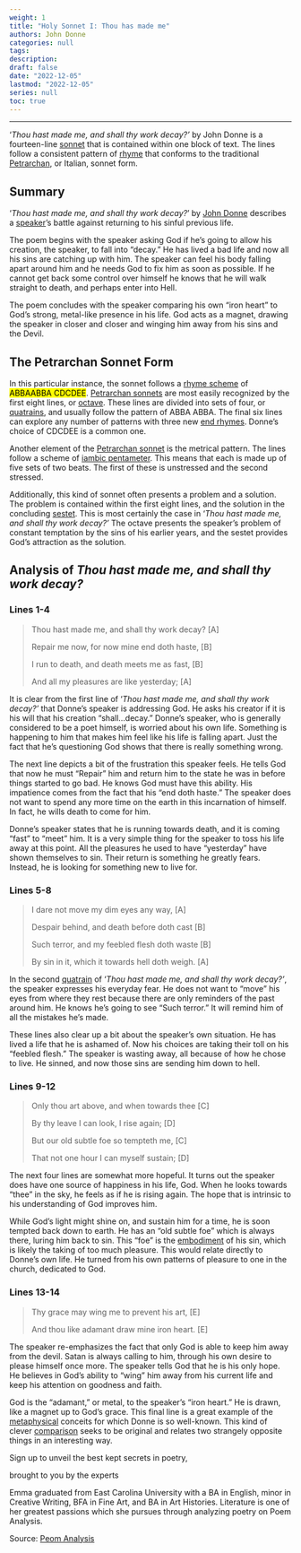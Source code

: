 ```yaml
---
weight: 1
title: "Holy Sonnet I: Thou has made me"
authors: John Donne
categories: null
tags:
description: 
draft: false
date: "2022-12-05"
lastmod: "2022-12-05"
series: null
toc: true
---
```




<!--more-->
---

‘*Thou hast made me, and shall thy work decay?’* by John Donne is a fourteen-line [sonnet](https://poemanalysis.com/poetic-form/sonnet/) that is contained within one block of text. The lines follow a consistent pattern of [rhyme](https://poemanalysis.com/literary-device/rhyme/) that conforms to the traditional [Petrarchan](https://poemanalysis.com/poetic-form/petrarchan-sonnet/), or Italian, sonnet form.



## Summary

‘*Thou hast made me, and shall thy work decay?*’ by [John Donne](https://poemanalysis.com/john-donne/) describes a [speaker](https://poemanalysis.com/diction/speaker-in-poetry/)’s battle against returning to his sinful previous life.

The poem begins with the speaker asking God if he’s going to allow his creation, the speaker, to fall into “decay.” He has lived a bad life and now all his sins are catching up with him. The speaker can feel his body falling apart around him and he needs God to fix him as soon as possible. If he cannot get back some control over himself he knows that he will walk straight to death, and perhaps enter into Hell.

The poem concludes with the speaker comparing his own “iron heart” to God’s strong, metal-like presence in his life. God acts as a magnet, drawing the speaker in closer and closer and winging him away from his sins and the Devil.

## The Petrarchan Sonnet Form

In this particular instance, the sonnet follows a [rhyme scheme](https://poemanalysis.com/definition/rhyme-scheme/) of <mark class = "lemon">ABBAABBA CDCDEE</mark>. [Petrarchan sonnets](https://poemanalysis.com/poetic-form/petrarchan-sonnet/) are most easily recognized by the first eight lines, or [octave](https://poemanalysis.com/poetic-form/octave/). These lines are divided into sets of four, or [quatrains](https://poemanalysis.com/poetic-form/quatrain/), and usually follow the pattern of ABBA ABBA. The final six lines can explore any number of patterns with three new [end rhymes](https://poemanalysis.com/literary-device/end-rhyme/). Donne’s choice of CDCDEE is a common one.

Another element of the [Petrarchan sonnet](https://poemanalysis.com/poetic-form/petrarchan-sonnet/) is the metrical pattern. The lines follow a scheme of [iambic pentameter](https://poemanalysis.com/poetic-meter/iambic-pentameter/). This means that each is made up of five sets of two beats. The first of these is unstressed and the second stressed.

Additionally, this kind of sonnet often presents a problem and a solution. The problem is contained within the first eight lines, and the solution in the concluding [sestet](https://poemanalysis.com/poetic-form/sestet/). This is most certainly the case in ‘*Thou hast made me, and shall thy work decay?’* The octave presents the speaker’s problem of constant temptation by the sins of his earlier years, and the sestet provides God’s attraction as the solution.

## Analysis of *Thou hast made me, and shall thy work decay?*

### Lines 1-4

> Thou hast made me, and shall thy work decay? [A]
> 
> Repair me now, for now mine end doth haste, [B]
> 
> I run to death, and death meets me as fast, [B]
> 
> And all my pleasures are like yesterday; [A]
> 

It is clear from the first line of ‘*Thou hast made me, and shall thy work decay?’* that Donne’s speaker is addressing God. He asks his creator if it is his will that his creation “shall…decay.” Donne’s speaker, who is generally considered to be a poet himself, is worried about his own life. Something is happening to him that makes him feel like his life is falling apart. Just the fact that he’s questioning God shows that there is really something wrong.

The next line depicts a bit of the frustration this speaker feels. He tells God that now he must “Repair” him and return him to the state he was in before things started to go bad. He knows God must have this ability. His impatience comes from the fact that his “end doth haste.” The speaker does not want to spend any more time on the earth in this incarnation of himself. In fact, he wills death to come for him.

Donne’s speaker states that he is running towards death, and it is coming “fast” to “meet” him. It is a very simple thing for the speaker to toss his life away at this point. All the pleasures he used to have “yesterday” have shown themselves to sin. Their return is something he greatly fears. Instead, he is looking for something new to live for.

### Lines 5-8

> I dare not move my dim eyes any way, [A]
> 
> Despair behind, and death before doth cast [B]
> 
> Such terror, and my feebled flesh doth waste [B]
> 
> By sin in it, which it towards hell doth weigh. [A]
> 

In the second [quatrain](https://poemanalysis.com/poetic-form/quatrain/) of ‘*Thou hast made me, and shall thy work decay?’*, the speaker expresses his everyday fear. He does not want to “move” his eyes from where they rest because there are only reminders of the past around him. He knows he’s going to see “Such terror.” It will remind him of all the mistakes he’s made.

These lines also clear up a bit about the speaker’s own situation. He has lived a life that he is ashamed of. Now his choices are taking their toll on his “feebled flesh.” The speaker is wasting away, all because of how he chose to live. He sinned, and now those sins are sending him down to hell.

### Lines 9-12

> Only thou art above, and when towards thee [C]
> 
> By thy leave I can look, I rise again; [D]
> 
> But our old subtle foe so tempteth me, [C]
> 
> That not one hour I can myself sustain; [D]
> 

The next four lines are somewhat more hopeful. It turns out the speaker does have one source of happiness in his life, God. When he looks towards “thee” in the sky, he feels as if he is rising again. The hope that is intrinsic to his understanding of God improves him.

While God’s light might shine on, and sustain him for a time, he is soon tempted back down to earth. He has an “old subtle foe” which is always there, luring him back to sin. This “foe” is the [embodiment](https://poemanalysis.com/literary-device/personification/) of his sin, which is likely the taking of too much pleasure. This would relate directly to Donne’s own life. He turned from his own patterns of pleasure to one in the church, dedicated to God.

### Lines 13-14

> Thy grace may wing me to prevent his art, [E]
> 
> And thou like adamant draw mine iron heart. [E]
> 

The speaker re-emphasizes the fact that only God is able to keep him away from the devil. Satan is always calling to him, through his own desire to please himself once more. The speaker tells God that he is his only hope. He believes in God’s ability to “wing” him away from his current life and keep his attention on goodness and faith.

God is the “adamant,” or metal, to the speaker’s “iron heart.” He is drawn, like a magnet up to God’s grace. This final line is a great example of the [metaphysical](https://poemanalysis.com/movement/metaphysical-poetry/) conceits for which Donne is so well-known. This kind of clever [comparison](https://poemanalysis.com/literary-device/juxtaposition/) seeks to be original and relates two strangely opposite things in an interesting way.

Sign up to unveil the best kept secrets in poetry,

brought to you by the experts

Emma graduated from East Carolina University with a BA in English, minor in Creative Writing, BFA in Fine Art, and BA in Art Histories. Literature is one of her greatest passions which she pursues through analyzing poetry on Poem Analysis.  

Source: <a href = "https://poemanalysis.com/john-donne/thou-hast-made-me-and-shall-thy-work-decay/" target="_blank" rel="noopener noreferrer">Peom Analysis</a>